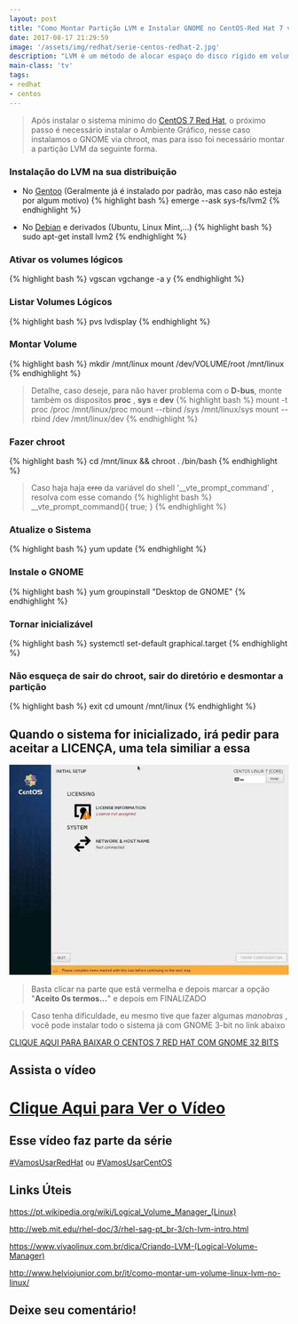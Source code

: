 ```yaml
---
layout: post
title: "Como Montar Partição LVM e Instalar GNOME no CentOS-Red Hat 7 via chroot"
date: 2017-08-17 21:29:59
image: '/assets/img/redhat/serie-centos-redhat-2.jpg'
description: "LVM é um método de alocar espaço do disco rígido em volumes lógicos que podem ser facilmente redimensionados, ao contrário das partições."
main-class: 'tv'
tags:
- redhat
- centos
---
```


> Após instalar o sistema mínimo do [CentOS 7 Red Hat](https://www.youtube.com/playlist?list=PLUJBQEDDLNcnr4BziCur10Ot9EGzBCn4_), o próximo passo é necessário instalar o Ambiente Gráfico, nesse caso instalamos o GNOME via chroot, mas para isso foi necessário montar a partição LVM da seguinte forma.

### Instalação do LVM na sua distribuição
+ No [Gentoo](http://terminalroot.com.br/tag#gentoo) (Geralmente já é instalado por padrão, mas caso não esteja por algum motivo)
{% highlight bash %}
emerge --ask sys-fs/lvm2
{% endhighlight %}

+ No [Debian](http://terminalroot.com.br/tag#debian) e derivados (Ubuntu, Linux Mint,...)
{% highlight bash %}
sudo apt-get install lvm2
{% endhighlight %}

### Ativar os volumes lógicos
{% highlight bash %}
vgscan
vgchange -a y
{% endhighlight %}

### Listar Volumes Lógicos
{% highlight bash %}
pvs
lvdisplay
{% endhighlight %}

### Montar Volume
{% highlight bash %}
mkdir /mnt/linux
mount /dev/VOLUME/root /mnt/linux
{% endhighlight %}

> Detalhe, caso deseje, para não haver problema com o __D-bus__, monte também os dispositos __proc__ , __sys__ e __dev__
{% highlight bash %}
mount -t proc /proc /mnt/linux/proc
mount --rbind /sys /mnt/linux/sys
mount --rbind /dev /mnt/linux/dev
{% endhighlight %}

### Fazer chroot
{% highlight bash %}
cd /mnt/linux && chroot . /bin/bash
{% endhighlight %}

> Caso haja haja ~~erro~~ da variável do shell '__vte_prompt_command' , resolva com esse comando
{% highlight bash %}
__vte_prompt_command(){ true; }
{% endhighlight %}

### Atualize o Sistema
{% highlight bash %}
yum update
{% endhighlight %}

### Instale o GNOME
{% highlight bash %}
yum groupinstall "Desktop de GNOME"
{% endhighlight %}

### Tornar inicializável
{% highlight bash %}
systemctl set-default graphical.target
{% endhighlight %}

### Não esqueça de sair do chroot, sair do diretório e desmontar a partição
{% highlight bash %}
exit
cd
umount /mnt/linux
{% endhighlight %}

## Quando o sistema for inicializado, irá pedir para aceitar a LICENÇA, uma tela similiar a essa
![Aceitar Licença](/assets/img/redhat/aceitar-licensa.jpg "Aceitar Licença CentOS 7 Red Hat")

> Basta clicar na parte que está vermelha e depois marcar a opção "__Aceito 0s termos...__" e depois em FINALIZADO

> Caso tenha dificuldade, eu mesmo tive que fazer algumas _manobras_ , você pode instalar todo o sistema já com GNOME 3-bit no link abaixo

[CLIQUE AQUI PARA BAIXAR O CENTOS 7 RED HAT COM GNOME 32 BITS](http://mirror.centos.org/altarch/7/isos/i386/CentOS-7-i386-LiveGNOME-1611.iso)

## Assista o vídeo

# [Clique Aqui para Ver o Vídeo](https://www.youtube.com/watch?v=QDEnR3ZfrXY)


## Esse vídeo faz parte da série
[#VamosUsarRedHat](https://www.youtube.com/playlist?list=PLUJBQEDDLNcnr4BziCur10Ot9EGzBCn4_) ou [#VamosUsarCentOS](https://www.youtube.com/playlist?list=PLUJBQEDDLNcnr4BziCur10Ot9EGzBCn4_)

## Links Úteis

<https://pt.wikipedia.org/wiki/Logical_Volume_Manager_(Linux)>

<http://web.mit.edu/rhel-doc/3/rhel-sag-pt_br-3/ch-lvm-intro.html>

<https://www.vivaolinux.com.br/dica/Criando-LVM-(Logical-Volume-Manager)>

<http://www.helviojunior.com.br/it/como-montar-um-volume-linux-lvm-no-linux/>

## Deixe seu comentário!
